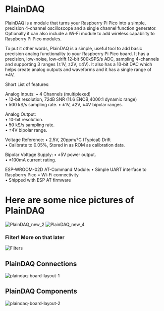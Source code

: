 # PlainDAQ
PlainDAQ is a module that turns your Raspberry Pi Pico into a simple, precision 4-channel oscilloscope and a single channel function generator. Optionally it can also include a Wi-Fi module to add wireless capability to Raspberry Pi Pico modules.

To put it other words, PlainDAQ is a simple, useful tool to add basic precision analog functionality to your Raspberry Pi Pico board. It has a precision, low-noise, low-drift 12-bit 500kSPS/s ADC, sampling 4-channels and supporting 3 ranges (±1V, ±2V, ±4V). It also has a 10-bit DAC which helps create analog outputs and waveforms and it has a single range of ±4V.

Short List of features:

Analog Inputs:
• 4 Channels (multiplexed)  
• 12-bit resolution, 72dB SNR (11.6 ENOB,4000:1 dynamic range)  
• 500 kS/s sampling rate. 
• ±1V, ±2V, ±4V bipolar ranges.  

Analog Output:  
• 10-bit resolution.  
• 50 kS/s sampling rate.  
• ±4V bipolar range.  

Voltage Reference:
• 2.5V, 20ppm/°C (Typical) Drift  
• Calibrate to 0.05%, Stored in as ROM as calibration data. 

Bipolar Voltage Supply: 
• ±5V power output.   
• ±100mA current rating.    

ESP-WROOM-02D AT-Command Module:
• Simple UART interface to Raspberry Pico
• Wi-Fi connectivity    
• Shipped with ESP AT firmware 


# Here are some nice pictures of PlainDAQ
![PlainDAQ_new_2](https://user-images.githubusercontent.com/95479952/184297031-ced6864b-512b-4424-949a-460321cd55f8.jpg)
![PlainDAQ_new_4](https://user-images.githubusercontent.com/95479952/184297121-dce1050f-0a05-4651-a342-d3f4e03c7a57.jpg)

### Filter! More on that later
![Filters](https://user-images.githubusercontent.com/95479952/184297323-fc78def6-4f7d-4448-9687-f404280a94a9.jpg)

## PlainDAQ Connections
![plaindaq-board-layout-1](https://user-images.githubusercontent.com/95479952/184296437-d4080dc3-fe01-415f-93ca-d07e4d21fa70.png)

## PlainDAQ Components
![plaindaq-board-layout-2](https://user-images.githubusercontent.com/95479952/184296734-acf6f79c-d416-4709-8f75-3d16918f5c03.png)



